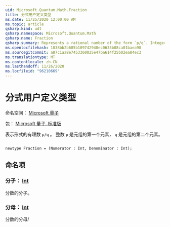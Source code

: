 ```yaml
---
uid: Microsoft.Quantum.Math.Fraction
title: 分式用户定义类型
ms.date: 11/25/2020 12:00:00 AM
ms.topic: article
qsharp.kind: udt
qsharp.namespace: Microsoft.Quantum.Math
qsharp.name: Fraction
qsharp.summary: Represents a rational number of the form `p/q`. Integer `p` is the first element of the tuple and `q` is the second element of the tuple.
ms.openlocfilehash: 1838bb2b605b109742948ec0633b08ca01baea98
ms.sourcegitcommit: a87c1aa8e7453360025e47ba614f25b02ea84ec3
ms.translationtype: MT
ms.contentlocale: zh-CN
ms.lasthandoff: 11/26/2020
ms.locfileid: "96210669"
---
```

# <a name="fraction-user-defined-type"></a>分式用户定义类型

命名空间： [Microsoft 量子](xref:Microsoft.Quantum.Math)

包： [Microsoft 量子. 标准版](https://nuget.org/packages/Microsoft.Quantum.Standard)


表示形式的有理数 `p/q` 。 整数 `p` 是元组的第一个元素， `q` 是元组的第二个元素。

```qsharp

newtype Fraction = (Numerator : Int, Denominator : Int);
```



## <a name="named-items"></a>命名项

### <a name="numerator--int"></a>分子： [Int](xref:microsoft.quantum.lang-ref.int)

分数的分子。
### <a name="denominator--int"></a>分母： [Int](xref:microsoft.quantum.lang-ref.int)

分数的分母/